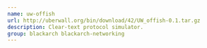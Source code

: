 ```yaml
---
name: uw-offish
url: http://uberwall.org/bin/download/42/UW_offish-0.1.tar.gz
description: Clear-text protocol simulator.
group: blackarch blackarch-networking
---
```

